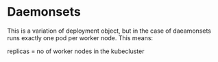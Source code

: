 # Daemonsets

This is a variation of deployment object, but in the case of daeamonsets runs exactly one pod per worker node. This means:

replicas = no of worker nodes in the kubecluster 